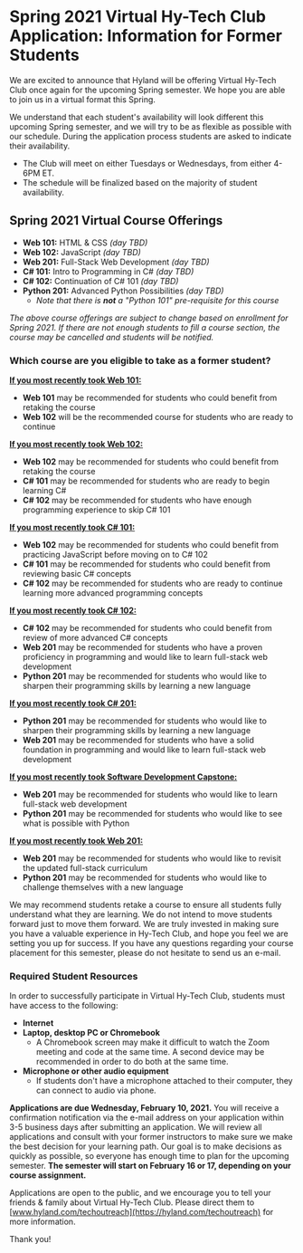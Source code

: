 # Spring 2021 Virtual Hy-Tech Club Application: Information for Former Students
We are excited to announce that Hyland will be offering Virtual Hy-Tech Club once again for the upcoming Spring semester. We hope you are able to join us in a virtual format this Spring. 

We understand that each student's availability will look different this upcoming Spring semester, and we will try to be as flexible as possible with our schedule. During the application process students are asked to indicate their availability. 
- The Club will meet on either Tuesdays or Wednesdays, from either 4-6PM ET. 
- The schedule will be finalized based on the majority of student availability.

## Spring 2021 Virtual Course Offerings 
- **Web 101:** HTML & CSS _(day TBD)_
- **Web 102:** JavaScript _(day TBD)_
- **Web 201:** Full-Stack Web Development _(day TBD)_
- **C# 101:** Intro to Programming in C# _(day TBD)_
- **C# 102:** Continuation of C# 101 _(day TBD)_
- **Python 201:** Advanced Python Possibilities _(day TBD)_
  - _Note that there is **not** a "Python 101" pre-requisite for this course_

_The above course offerings are subject to change based on enrollment for Spring 2021. If there are not enough students to fill a course section, the course may be cancelled and students will be notified._

### Which course are you eligible to take as a former student?

<ins>**If you most recently took Web 101:**</ins>
- **Web 101** may be recommended for students who could benefit from retaking the course
- **Web 102** will be the recommended course for students who are ready to continue

<ins>**If you most recently took Web 102:**</ins>
- **Web 102** may be recommended for students who could benefit from retaking the course
- **C# 101** may be recommended for students who are ready to begin learning C#
- **C# 102** may be recommended for students who have enough programming experience to skip C# 101

<ins>**If you most recently took C# 101:**</ins>
- **Web 102** may be recommended for students who could benefit from practicing JavaScript before moving on to C# 102
- **C# 101** may be recommended for students who could benefit from reviewing basic C# concepts
- **C# 102** may be recommended for students who are ready to continue learning more advanced programming concepts

<ins>**If you most recently took C# 102:**</ins>
- **C# 102** may be recommended for students who could benefit from review of more advanced C# concepts
- **Web 201** may be recommended for students who have a proven proficiency in programming and would like to learn full-stack web development
- **Python 201** may be recommended for students who would like to sharpen their programming skills by learning a new language

<ins>**If you most recently took C# 201:**</ins>
- **Python 201** may be recommended for students who would like to sharpen their programming skills by learning a new language
- **Web 201** may be recommended for students who have a solid foundation in programming and would like to learn full-stack web development

<ins>**If you most recently took Software Development Capstone:**</ins>
- **Web 201** may be recommended for students who would like to learn full-stack web development
- **Python 201** may be recommended for students who would like to see what is possible with Python

<ins>**If you most recently took Web 201:**</ins>
- **Web 201** may be recommended for students who would like to revisit the updated full-stack curriculum
- **Python 201** may be recommended for students who would like to challenge themselves with a new language

We may recommend students retake a course to ensure all students fully understand what they are learning. We do not intend to move students forward just to move them forward. We are truly invested in making sure you have a valuable experience in Hy-Tech Club, and hope you feel we are setting you up for success. If you have any questions regarding your course placement for this semester, please do not hesitate to send us an e-mail.

### Required Student Resources 
In order to successfully participate in Virtual Hy-Tech Club, students must have access to the following:

- **Internet**
- **Laptop, desktop PC or Chromebook**
  - A Chromebook screen may make it difficult to watch the Zoom meeting and code at the same time. A second device may be recommended in order to do both at the same time. 
- **Microphone or other audio equipment**
  - If students don't have a microphone attached to their computer, they can connect to audio via phone. 

**Applications are due Wednesday, February 10, 2021.** You will receive a confirmation notification via the e-mail address on your application within 3-5 business days after submitting an application. We will review all applications and consult with your former instructors to make sure we make the best decision for your learning path. Our goal is to make decisions as quickly as possible, so everyone has enough time to plan for the upcoming semester. **The semester will start on February 16 or 17, depending on your course assignment.**

Applications are open to the public, and we encourage you to tell your friends & family about Virtual Hy-Tech Club. Please direct them to [www.hyland.com/techoutreach](https://hyland.com/techoutreach) for more information.

Thank you!

